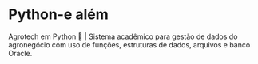 # Python-e além
Agrotech em Python 🌱 | Sistema acadêmico para gestão de dados do agronegócio com uso de funções, estruturas de dados, arquivos e banco Oracle.

